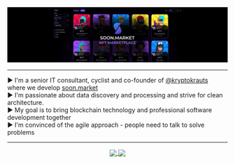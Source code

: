 <img src="https://github.com/mitch-lbw/mitch-lbw/blob/main/gh_banner_sm.png"/>
<hr/>
▶️ I'm a senior IT consultant, cyclist and co-founder of <a href="https://github.com/kryptokrauts">@kryptokrauts</a> where we develop <a href="https://soon.market">soon.market</a></br>
▶️ I'm passionate about data discovery and processing and strive for clean architecture.</br>
▶️ My goal is to bring blockchain technology and professional software development together</br>
▶️ I'm convinced of the agile approach - people need to talk to solve problems</br>
<hr/>

<p align="center">
  <a href="https://twitter.com/twx_mlb">
    <img align="center" src="https://img.shields.io/twitter/follow/twx_mlb?style=for-the-badge&logo=appveyor"/>
  </a>
  <a href="https://www.linkedin.com/in/michel-meier-40237b1b8">
    <img align="center" src="https://img.shields.io/badge/linked-in-blue?style=for-the-badge&logo=appveyor"/>
  </a>
</p>
